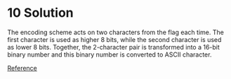 # 10 Solution
The encoding scheme acts on two characters from the flag each time. The first character is used as higher 8 bits, while the second character is used as lower 8 bits. Together, the 2-character pair is transformed into a 16-bit binary number and this binary number is converted to ASCII character.

[Reference](https://www.ctfwriteup.com/picoctf/picoctf-2021/picoctf-2021-reverse-engineering#transformation)